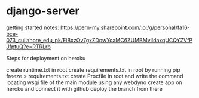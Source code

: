 # django-server
getting started notes: https://pern-my.sharepoint.com/:o:/g/personal/fa16-bce-073_cuilahore_edu_pk/EiBxzOv7gxZDpwYcaMC6ZUMBMvIldaxqUCQYZVfPJfptuQ?e=RTRLrb


Steps for deployment on heroku


create runtime.txt in root
create requirements.txt in root by running pip freeze > requirements.txt
create Procfile in root and write the command locating wsgi file of the main module using any webdyno 
create app on heroku and connect it with github
deploy the branch from there

